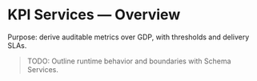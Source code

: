 # KPI Services — Overview

Purpose: derive auditable metrics over GDP, with thresholds and delivery SLAs.

> TODO: Outline runtime behavior and boundaries with Schema Services.
